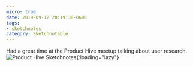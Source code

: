 ```yaml
---
micro: true
date: 2019-09-12 20:19:38-0600
tags:
- sketchnotes
category: Sketchnotable
---
```


Had a great time at the Product Hive meetup talking about user research.![Product Hive Sketchnotes](https://media.bennorris.org/images/sketchnotable/uploads/2019/daf0c5fabf.jpg){:loading="lazy"}